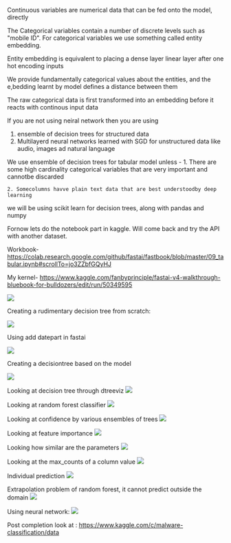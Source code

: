 Continuous variables are numerical data that can be fed onto the model, directly

The Categorical variables contain a number of discrete levels such as "mobile ID". For categorical variables we use something called entity embedding.

Entity embedding is equivalent to placing a dense layer linear layer after one hot encoding inputs

We provide fundamentally categorical values about the entities, and the e,bedding learnt by model defines a distance between them

The raw categorical data is first transformed into an embedding before it reacts with continous input data

If you are not using neiral network then you are using
1. ensemble of decision trees for structured data
1. Multilayerd neural networks learned with SGD for unstructured data like audio, images ad natural language

We use ensemble of decision trees for tabular model unless -
    1. There are some high cardinality categorical variables that are very important and cannotbe discarded

    2. Somecolumns havve plain text data that are best understoodby deep learning

we will be using scikit learn for decision trees, along with pandas and numpy

Fornow lets do the notebook part in kaggle.
Will come back and try the API with another dataset.

Workbook-
https://colab.research.google.com/github/fastai/fastbook/blob/master/09_tabular.ipynb#scrollTo=jo3ZZbfGQyHJ

My kernel-
https://www.kaggle.com/fanbyprinciple/fastai-v4-walkthrough-bluebook-for-bulldozers/edit/run/50349595

![](ordinal.png)

Creating a rudimentary decision tree from scratch:

![](handmade.png)

Using add datepart in fastai

![](add_datepart.png)

Creating a decisiontree based on the model

![](decision.png)

Looking at decision tree through dtreeviz
![](dtreeviz.png)

Looking at random forest classifier
![](random.png)

Looking at confidence by various ensembles of trees
![](confidence.png)

Looking at feature importance
![](importance.png)

Looking how similar are the parameters
![](cluster.png)

Looking at the max_counts of a column value
![](maxcount.png)

Individual prediction
![](individual.png)

Extrapolation problem of random forest, it cannot predict outside the domain
![](extrapolation.png)

Using neural network:
![](neural.png)

Post completion look at :
https://www.kaggle.com/c/malware-classification/data




